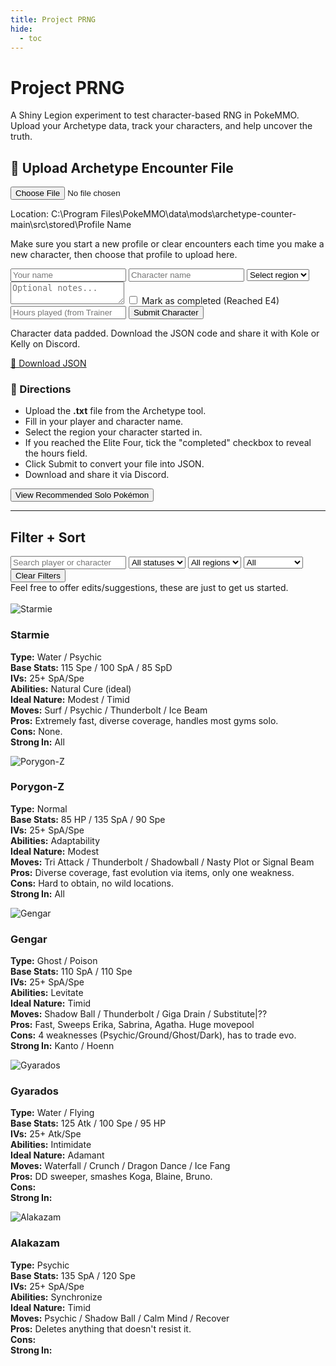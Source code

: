 ```yaml
---
title: Project PRNG
hide:
  - toc
---
```


<div class="prng-header">
  <h1>Project PRNG</h1>
  <p>A Shiny Legion experiment to test character-based RNG in PokeMMO. Upload your Archetype data, track your characters, and help uncover the truth.</p>
</div>

<div id="prng-top-row">
  <!-- Upload Section -->
  <div id="prng-upload-section">
    <h2>📂 Upload Archetype Encounter File</h2>
    <input type="file" id="encounterFile" accept=".txt" />
      <p class="file-location-note">
        Location: C:\Program Files\PokeMMO\data\mods\archetype-counter-main\src\stored\<span id="profile-name-placeholder">Profile Name</span>
      </p>
      <p class="file-location-note">
        Make sure you start a new profile or clear encounters each time you make a new character, then choose that profile to upload here.
      </p>
    <form id="characterForm">
      <input type="text" id="playerName" placeholder="Your name" required />
      <input type="text" id="charName" placeholder="Character name" required />
      <select id="region" required>
        <option value="">Select region</option>
        <option value="Kanto">Kanto</option>
        <option value="Johto">Johto</option>
        <option value="Hoenn">Hoenn</option>
        <option value="Sinnoh">Sinnoh</option>
        <option value="Unova">Unova</option>
      </select>
      <textarea id="notes" placeholder="Optional notes..."></textarea>
      <label>
        <input type="checkbox" id="completedRun" />
        Mark as completed (Reached E4)
      </label>
      <input
        type="number"
        id="hoursPlayed"
        placeholder="Hours played (from Trainer Card)"
        min="0"
        step="0.1"
      />
      <button type="submit">Submit Character</button>
    </form>
    <div id="uploadSuccess">
      <p>Character data padded. Download the JSON code and share it with Kole or Kelly on Discord.</p>
      <a id="downloadJson" href="#" download>💾 Download JSON</a>
    </div>
  </div>

  <!-- Directions Box -->
  <div id="prng-directions">
    <h3>🧭 Directions</h3>
    <ul>
      <li>Upload the <strong>.txt</strong> file from the Archetype tool.</li>
      <li>Fill in your player and character name.</li>
      <li>Select the region your character started in.</li>
      <li>If you reached the Elite Four, tick the "completed" checkbox to reveal the hours field.</li>
      <li>Click Submit to convert your file into JSON.</li>
      <li>Download and share it via Discord.</li>
    </ul>
  </div>

  <!-- Solo Button Column -->
  <div id="prng-solo-button-wrapper">
    <button id="solo-toggle">View Recommended Solo Pokémon</button>
  </div>
</div>

<hr />

<div id="prng-controls">
  <h2>Filter + Sort</h2>
  <input type="text" id="searchInput" placeholder="Search player or character" />
  <select id="statusFilter">
    <option value="">All statuses</option>
    <option value="Active">Active</option>
    <option value="Completed">Completed</option>
  </select>
  <select id="regionFilter">
    <option value="">All regions</option>
    <option value="Kanto">Kanto</option>
    <option value="Johto">Johto</option>
    <option value="Hoenn">Hoenn</option>
    <option value="Sinnoh">Sinnoh</option>
    <option value="Unova">Unova</option>
  </select>
  <select id="shinyFilter">
    <option value="">All</option>
    <option value="Yes">Found shiny</option>
    <option value="No">No shiny</option>
  </select>
  <button id="clearFilters" type="button">Clear Filters</button>
</div>

<div id="solo-slideout" class="solo-panel">
  <span>Feel free to offer edits/suggestions, these are just to get us started.</span> <br><br>
<div class="solo-pokemon">
  <img src="https://play.pokemonshowdown.com/sprites/ani/starmie.gif" alt="Starmie">
  <h3>Starmie</h3>
  <p><strong>Type:</strong> Water / Psychic<br>
     <strong>Base Stats:</strong> 115 Spe / 100 SpA / 85 SpD<br>
     <strong>IVs:</strong> 25+ SpA/Spe <br>
     <strong>Abilities:</strong> Natural Cure (ideal)<br>
     <strong>Ideal Nature:</strong> Modest / Timid<br>
     <strong>Moves:</strong> Surf / Psychic / Thunderbolt / Ice Beam<br>
     <strong>Pros:</strong> Extremely fast, diverse coverage, handles most gyms solo.<br>
     <strong>Cons:</strong> None.<br>
     <strong>Strong In:</strong> All
  </p>
</div>

<div class="solo-pokemon">
  <img src="https://play.pokemonshowdown.com/sprites/ani/porygon-z.gif" alt="Porygon-Z">
  <h3>Porygon-Z</h3>
  <p><strong>Type:</strong> Normal<br>
     <strong>Base Stats:</strong> 85 HP / 135 SpA / 90 Spe<br>
     <strong>IVs:</strong> 25+ SpA/Spe <br>
     <strong>Abilities:</strong> Adaptability<br>
     <strong>Ideal Nature:</strong> Modest<br>
     <strong>Moves:</strong> Tri Attack / Thunderbolt / Shadowball / Nasty Plot or Signal Beam<br>
     <strong>Pros:</strong> Diverse coverage, fast evolution via items, only one weakness.<br>
     <strong>Cons:</strong> Hard to obtain, no wild locations.<br>
     <strong>Strong In:</strong> All
  </p>
</div>

<div class="solo-pokemon">
  <img src="https://play.pokemonshowdown.com/sprites/ani/gengar.gif" alt="Gengar">
  <h3>Gengar</h3>
  <p><strong>Type:</strong> Ghost / Poison<br>
     <strong>Base Stats:</strong> 110 SpA / 110 Spe<br>
     <strong>IVs:</strong> 25+ SpA/Spe <br>
     <strong>Abilities:</strong> Levitate <br>
     <strong>Ideal Nature:</strong> Timid<br>
     <strong>Moves:</strong> Shadow Ball / Thunderbolt / Giga Drain / Substitute|??<br>
     <strong>Pros:</strong> Fast, Sweeps Erika, Sabrina, Agatha. Huge movepool<br>
     <strong>Cons:</strong> 4 weaknesses (Psychic/Ground/Ghost/Dark), has to trade evo.<br>
     <strong>Strong In:</strong> Kanto / Hoenn
  </p>
</div>

<div class="solo-pokemon">
  <img src="https://play.pokemonshowdown.com/sprites/ani/gyarados.gif" alt="Gyarados">
  <h3>Gyarados</h3>
  <p><strong>Type:</strong> Water / Flying<br>
     <strong>Base Stats:</strong> 125 Atk / 100 Spe / 95 HP<br>
     <strong>IVs:</strong> 25+ Atk/Spe <br>
     <strong>Abilities:</strong> Intimidate<br>
     <strong>Ideal Nature:</strong> Adamant<br>
     <strong>Moves:</strong> Waterfall / Crunch / Dragon Dance / Ice Fang<br>
     <strong>Pros:</strong> DD sweeper, smashes Koga, Blaine, Bruno.<br>
     <strong>Cons:</strong> <br>
     <strong>Strong In:</strong> 
  </p>
</div>

<div class="solo-pokemon">
  <img src="https://play.pokemonshowdown.com/sprites/ani/alakazam.gif" alt="Alakazam">
  <h3>Alakazam</h3>
  <p><strong>Type:</strong> Psychic<br>
     <strong>Base Stats:</strong> 135 SpA / 120 Spe<br>
     <strong>IVs:</strong> 25+ SpA/Spe <br>
     <strong>Abilities:</strong> Synchronize<br>
     <strong>Ideal Nature:</strong> Timid<br>
     <strong>Moves:</strong> Psychic / Shadow Ball / Calm Mind / Recover<br>
     <strong>Pros:</strong> Deletes anything that doesn't resist it.<br>
     <strong>Cons:</strong> <br>
     <strong>Strong In:</strong> 
  </p>
</div>


</div>

<div id="prng-grid"></div>

<script src="/many/assets/js/utilities/prng/prng.js"></script>
<link rel="stylesheet" href="/many/assets/css/utilities/prng.css" />

<script>
  document.addEventListener("DOMContentLoaded", () => {
    const toggle = document.getElementById("solo-toggle");
    const panel = document.getElementById("solo-slideout");

    toggle.addEventListener("click", () => {
      panel.classList.toggle("visible");
      toggle.textContent = panel.classList.contains("visible")
        ? "Hide Recommended Solo Pokémon"
        : "View Recommended Solo Pokémon";
    });
  });
</script>
